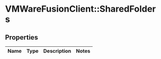 # VMWareFusionClient::SharedFolders

## Properties
Name | Type | Description | Notes
------------ | ------------- | ------------- | -------------


